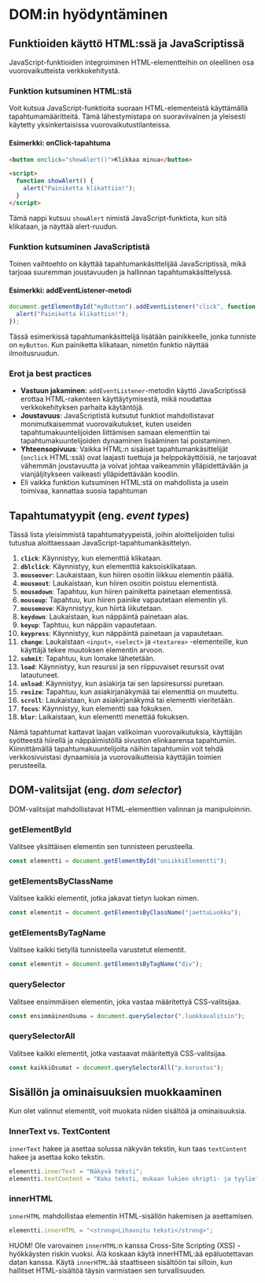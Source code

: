 # DOM:in hyödyntäminen

## Funktioiden käyttö HTML:ssä ja JavaScriptissä

JavaScript-funktioiden integroiminen HTML-elementteihin on oleellinen osa vuorovaikutteista verkkokehitystä.

### Funktion kutsuminen HTML:stä

Voit kutsua JavaScript-funktioita suoraan HTML-elementeistä käyttämällä tapahtumamääritteitä. Tämä lähestymistapa on suoraviivainen ja yleisesti käytetty yksinkertaisissa vuorovaikutustilanteissa.

#### Esimerkki: onClick-tapahtuma

```html
<button onclick="showAlert()">Klikkaa minua</button>

<script>
  function showAlert() {
    alert("Painiketta klikattiin!");
  }
</script>
```

Tämä nappi kutsuu `showAlert` nimistä JavaScript-funktiota, kun sitä klikataan, ja näyttää alert-ruudun.

### Funktion kutsuminen JavaScriptistä

Toinen vaihtoehto on käyttää tapahtumankäsittelijää JavaScriptissä, mikä tarjoaa suuremman joustavuuden ja hallinnan tapahtumakäsittelyssä.

#### Esimerkki: addEventListener-metodi

```javascript
document.getElementById("myButton").addEventListener("click", function () {
  alert("Painiketta klikattiin!");
});
```

Tässä esimerkissä tapahtumankäsittelijä lisätään painikkeelle, jonka tunniste on `myButton`. Kun painiketta klikataan, nimetön funktio näyttää ilmoitusruudun.

### Erot ja best practices

- **Vastuun jakaminen**: `addEventListener`-metodin käyttö JavaScriptissä erottaa HTML-rakenteen käyttäytymisestä, mikä noudattaa verkkokehityksen parhaita käytäntöjä.
- **Joustavuus**: JavaScriptistä kutsutut funktiot mahdollistavat monimutkaisemmat vuorovaikutukset, kuten useiden tapahtumakuuntelijoiden liittämisen samaan elementtiin tai tapahtumakuuntelijoiden dynaaminen lisääminen tai poistaminen.
- **Yhteensopivuus**: Vaikka HTML:n sisäiset tapahtumankäsittelijät (`onclick` HTML:ssä) ovat laajasti tuettuja ja helppokäyttöisiä, ne tarjoavat vähemmän joustavuutta ja voivat johtaa vaikeammin ylläpidettävään ja vianjäljitykseen vaikeasti ylläpidettävään koodiin.
- Eli vaikka funktion kutsuminen HTML:stä on mahdollista ja usein toimivaa, kannattaa suosia tapahtuman

## Tapahtumatyypit (eng. _event types_)

Tässä lista yleisimmistä tapahtumatyypeistä, joihin aloittelijoiden tulisi tutustua aloittaessaan JavaScript-tapahtumankäsittelyn.

1. **`click`**: Käynnistyy, kun elementtiä klikataan.
2. **`dblclick`**: Käynnistyy, kun elementtiä kaksoisklikataan.
3. **`mouseover`**: Laukaistaan, kun hiiren osoitin liikkuu elementin päällä.
4. **`mouseout`**: Laukaistaan, kun hiiren osoitin poistuu elementistä.
5. **`mousedown`**: Tapahtuu, kun hiiren painiketta painetaan elementissä.
6. **`mouseup`**: Tapahtuu, kun hiiren painike vapautetaan elementin yli.
7. **`mousemove`**: Käynnistyy, kun hiirtä liikutetaan.
8. **`keydown`**: Laukaistaan, kun näppäintä painetaan alas.
9. **`keyup`**: Taphtuu, kun näppäin vapautetaan.
10. **`keypress`**: Käynnistyy, kun näppäintä painetaan ja vapautetaan.
11. **`change`**: Laukaistaan `<input>`, `<select>` ja `<textarea>` -elementeille, kun käyttäjä tekee muutoksen elementin arvoon.
12. **`submit`**: Tapahtuu, kun lomake lähetetään.
13. **`load`**: Käynnistyy, kun resurssi ja sen riippuvaiset resurssit ovat latautuneet.
14. **`unload`**: Käynnistyy, kun asiakirja tai sen lapsiresurssi puretaan.
15. **`resize`**: Tapahtuu, kun asiakirjanäkymää tai elementtiä on muutettu.
16. **`scroll`**: Laukaistaan, kun asiakirjanäkymä tai elementti vieritetään.
17. **`focus`**: Käynnistyy, kun elementti saa fokuksen.
18. **`blur`**: Laikaistaan, kun elementti menettää fokuksen.

Nämä tapahtumat kattavat laajan valikoiman vuorovaikutuksia, käyttäjän syötteestä hiirellä ja näppäimistöllä sivuston elinkaarensa tapahtumiin. Kiinnittämällä tapahtumakuuntelijoita näihin tapahtumiin voit tehdä verkkosivuistasi dynaamisia ja vuorovaikutteisia käyttäjän toimien perusteella.

## DOM-valitsijat (eng. _dom selector_)

DOM-valitsijat mahdollistavat HTML-elementtien valinnan ja manipuloinnin.

### getElementById

Valitsee yksittäisen elementin sen tunnisteen perusteella.

```js
const elementti = document.getElementById("uniikkiElementti");
```

### getElementsByClassName

Valitsee kaikki elementit, jotka jakavat tietyn luokan nimen.

```js
const elementit = document.getElementsByClassName("jaettuLuokka");
```

### getElementsByTagName

Valitsee kaikki tietyllä tunnisteella varustetut elementit.

```js
const elementit = document.getElementsByTagName("div");
```

### querySelector

Valitsee ensimmäisen elementin, joka vastaa määritettyä CSS-valitsijaa.

```js
const ensimmäinenOsuma = document.querySelector(".luokkavalitsin");
```

### querySelectorAll

Valitsee kaikki elementit, jotka vastaavat määritettyä CSS-valitsijaa.

```js
const kaikkiOsumat = document.querySelectorAll("p.korostus");
```

## Sisällön ja ominaisuuksien muokkaaminen

Kun olet valinnut elementit, voit muokata niiden sisältöä ja ominaisuuksia.

### InnerText vs. TextContent

`innerText` hakee ja asettaa solussa näkyvän tekstin, kun taas `textContent` hakee ja asettaa koko tekstin.

```js
elementti.innerText = "Näkyvä teksti";
elementti.textContent = "Koko teksti, mukaan lukien skripti- ja tyylielementit";
```

### innerHTML

`innerHTML` mahdollistaa elementin HTML-sisällön hakemisen ja asettamisen.

```js
elementti.innerHTML = "<strong>Lihavoitu teksti</strong>";
```

HUOM! Ole varovainen `innerHTML`:n kanssa Cross-Site Scripting (XSS) -hyökkäysten riskin vuoksi. Älä koskaan käytä innerHTML:ää epäluotettavan datan kanssa. Käytä `innerHTML`:ää staattiseen sisältöön tai silloin, kun hallitset HTML-sisältöä täysin varmistaen sen turvallisuuden.
